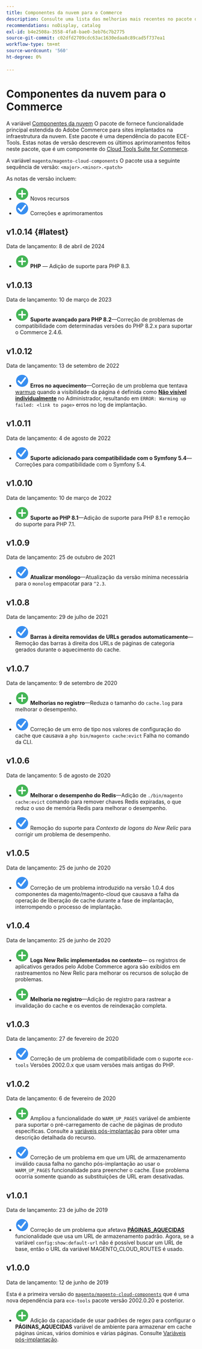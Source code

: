 ```yaml
---
title: Componentes da nuvem para o Commerce
description: Consulte uma lista das melhorias mais recentes no pacote de componentes da nuvem.
recommendations: noDisplay, catalog
exl-id: b4e2508a-3558-4fa8-bae0-3eb76c7b2775
source-git-commit: c02dfd2709cdc63ac1630edaa8c89cad5f737ea1
workflow-type: tm+mt
source-wordcount: '560'
ht-degree: 0%

---
```


# Componentes da nuvem para o Commerce

A variável [Componentes da nuvem](https://github.com/magento/magento-cloud-components) O pacote de fornece funcionalidade principal estendida do Adobe Commerce para sites implantados na infraestrutura da nuvem. Este pacote é uma dependência do pacote ECE-Tools. Estas notas de versão descrevem os últimos aprimoramentos feitos neste pacote, que é um componente do [Cloud Tools Suite for Commerce](cloud-tools-suite.md).

A variável `magento/magento-cloud-components` O pacote usa a seguinte sequência de versão: `<major>.<minor>.<patch>`

As notas de versão incluem:

- ![novo ícone](../../assets/new.svg) Novos recursos
- ![ícone corrigir](../../assets/fix.svg) Correções e aprimoramentos

<!--Add release notes below-->

## v1.0.14 {#latest}

Data de lançamento: 8 de abril de 2024

- ![novo ícone](../../assets/new.svg) **PHP** — Adição de suporte para PHP 8.3.

## v1.0.13

Data de lançamento: 10 de março de 2023

- ![novo ícone](../../assets/new.svg) **Suporte avançado para PHP 8.2**—Correção de problemas de compatibilidade com determinadas versões do PHP 8.2.x para suportar o Commerce 2.4.6.

## v1.0.12

Data de lançamento: 13 de setembro de 2022

- ![ícone corrigir](../../assets/fix.svg) **Erros no aquecimento**—Correção de um problema que tentava [warmup](../environment/variables-post-deploy.md#warm_up_pages) quando a visibilidade da página é definida como [**Não visível individualmente**](https://docs.magento.com/user-guide/system/data-attributes-product.html#simple-product-csv-file-structure) no Administrador, resultando em `ERROR: Warming up failed: <link to page>` erros no log de implantação.<!-- MCLOUD-9134 -->

## v1.0.11

Data de lançamento: 4 de agosto de 2022

- ![ícone corrigir](../../assets/fix.svg) **Suporte adicionado para compatibilidade com o Symfony 5.4**—Correções para compatibilidade com o Symfony 5.4.<!-- AC-3550 -->

## v1.0.10

Data de lançamento: 10 de março de 2022

- ![novo ícone](../../assets/new.svg) **Suporte ao PHP 8.1**—Adição de suporte para PHP 8.1 e remoção do suporte para PHP 7.1.

## v1.0.9

Data de lançamento: 25 de outubro de 2021

- ![ícone corrigir](../../assets/fix.svg) **Atualizar monólogo**—Atualização da versão mínima necessária para o `monolog` empacotar para `^2.3`.<!-- ACMP-1263 -->

## v1.0.8

Data de lançamento: 29 de julho de 2021

- ![ícone corrigir](../../assets/fix.svg) **Barras à direita removidas de URLs gerados automaticamente**—Remoção das barras à direita dos URLs de páginas de categoria gerados durante o aquecimento do cache.<!--MCLOUD-7192-->

## v1.0.7

Data de lançamento: 9 de setembro de 2020

- ![novo ícone](../../assets/new.svg) **Melhorias no registro**—Reduza o tamanho do `cache.log` para melhorar o desempenho.<!--MCLOUD-6859-->

- ![ícone corrigir](../../assets/fix.svg) Correção de um erro de tipo nos valores de configuração do cache que causava a `php bin/magento cache:evict` Falha no comando da CLI.

## v1.0.6

Data de lançamento: 5 de agosto de 2020

- ![novo ícone](../../assets/new.svg) **Melhorar o desempenho do Redis**—Adição de `./bin/magento cache:evict` comando para remover chaves Redis expiradas, o que reduz o uso de memória Redis para melhorar o desempenho.<!--MCLOUD-6023-->

- ![ícone corrigir](../../assets/fix.svg) Remoção do suporte para *Contexto de logons do New Relic* para corrigir um problema de desempenho.<!--MCLOUD-6422-->

## v1.0.5

Data de lançamento: 25 de junho de 2020

- ![ícone corrigir](../../assets/fix.svg) Correção de um problema introduzido na versão 1.0.4 dos componentes da magento/magento-cloud que causava a falha da operação de liberação de cache durante a fase de implantação, interrompendo o processo de implantação.

## v1.0.4

Data de lançamento: 25 de junho de 2020

- ![novo ícone](../../assets/new.svg) **Logs New Relic implementados no contexto**— os registros de aplicativos gerados pelo Adobe Commerce agora são exibidos em rastreamentos no New Relic para melhorar os recursos de solução de problemas.<!--MCLOUD-6029-->

- ![novo ícone](../../assets/new.svg) **Melhoria no registro**—Adição de registro para rastrear a invalidação do cache e os eventos de reindexação completa.<!--MCLOUD-6157-->

## v1.0.3

Data de lançamento: 27 de fevereiro de 2020

- ![ícone corrigir](../../assets/fix.svg) Correção de um problema de compatibilidade com o suporte `ece-tools` Versões 2002.0.x que usam versões mais antigas do PHP.

## v1.0.2

Data de lançamento: 6 de fevereiro de 2020

- ![novo ícone](../../assets/new.svg) Ampliou a funcionalidade do `WARM_UP_PAGES` variável de ambiente para suportar o pré-carregamento de cache de páginas de produto específicas. Consulte a [variáveis pós-implantação](../environment/variables-post-deploy.md#warm_up_pages) para obter uma descrição detalhada do recurso.<!--MAGECLOUD-4444-->

- ![ícone corrigir](../../assets/fix.svg) Correção de um problema em que um URL de armazenamento inválido causa falha no gancho pós-implantação ao usar o `WARM_UP_PAGES` funcionalidade para preencher o cache. Esse problema ocorria somente quando as substituições de URL eram desativadas.<!-- MAGECLOUD-4094 -->

## v1.0.1

Data de lançamento: 23 de julho de 2019

- ![ícone corrigir](../../assets/fix.svg) Correção de um problema que afetava [**PÁGINAS_AQUECIDAS**](../environment/variables-post-deploy.md#warm_up_pages) funcionalidade que usa um URL de armazenamento padrão. Agora, se a variável `config:show:default-url` não é possível buscar um URL de base, então o URL da variável MAGENTO_CLOUD_ROUTES é usado.<!-- MAGECLOUD-3866 -->

## v1.0.0

Data de lançamento: 12 de junho de 2019

Esta é a primeira versão do [`magento/magento-cloud-components`](https://github.com/magento/magento-cloud-components) que é uma nova dependência para `ece-tools` pacote versão 2002.0.20 e posterior.

- ![novo ícone](../../assets/new.svg) Adição da capacidade de usar padrões de regex para configurar o **PÁGINAS_AQUECIDAS** variável de ambiente para armazenar em cache páginas únicas, vários domínios e várias páginas. Consulte [Variáveis pós-implantação](../environment/variables-post-deploy.md#warm_up_pages).<!--MAGECLOUD-3258-->
